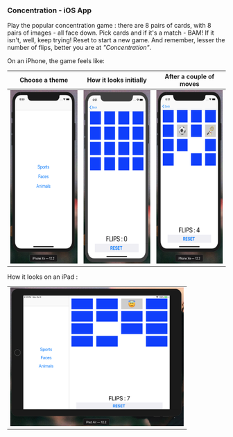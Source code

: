 ### Concentration - iOS App
Play the popular concentration game : there are 8 pairs of cards, with 8 pairs of images - all face down. Pick cards and if it's a match - BAM! If it isn't, well, keep trying! Reset to start a new game. And remember, lesser the number of flips, better you are at *"Concentration"*.

On an iPhone, the game feels like:
<table><thead>
  <th>Choose a theme </th>
  <th>How it looks initially</th>
  <th>After a couple of moves
  </thead><tbody>
  <tr><td><img src="https://github.com/i-m-ishika/Concentration/blob/main/Screenshot%202020-10-05%20at%206.50.46%20PM.png" alt="alt text" width="200px" height="400px"/></td>
 <td><img src="https://github.com/i-m-ishika/Concentration/blob/main/Screenshot%202020-10-05%20at%206.51.55%20PM.png" alt="alt text" width="200px" height="400px"/></td>
  <td><img src="https://github.com/i-m-ishika/Concentration/blob/main/Screenshot%202020-10-05%20at%206.51.13%20PM.png" alt="alt text" width="200px" height="400px"/></td></tr>
  </tbody></table>
  
How it looks on an iPad :
<table><tr><td><img src="https://github.com/i-m-ishika/Concentration/blob/main/Screenshot%202020-10-05%20at%206.53.49%20PM.png" alt="alt text" width="400px" height="320px"/></td></tr></table>
  
  
